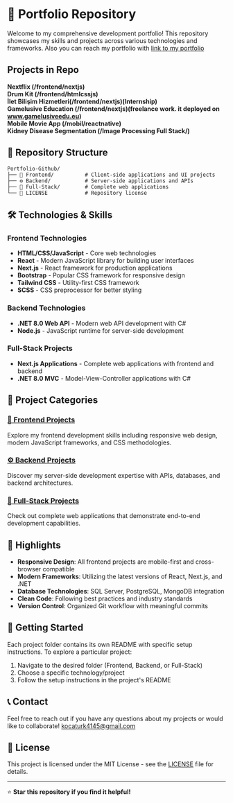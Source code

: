 # 🚀 Portfolio Repository

Welcome to my comprehensive development portfolio! This repository showcases my skills and projects across various technologies and frameworks. Also you can reach my portfolio with <a href="https://huskocaturk.vercel.app/">link to my portfolio</a>

## Projects in Repo
**Nextflix (/frontend/nextjs)** <br>
**Drum Kit (/frontend/htmlcssjs)** <br>
**İlet Bilişim Hizmetleri(/frontend/nextjs)(Internship)** <br>
**Gamelusive Education (/frontend/nextjs)(freelance work. it deployed on www.gamelusiveedu.eu)** <br>
**Mobile Movie App (/mobil/reactnative)**<br>
**Kidney Disease Segmentation (/Image Processing Full Stack/)**<br>

## 📁 Repository Structure

```
Portfolio-Github/
├── 🎨 Frontend/          # Client-side applications and UI projects
├── ⚙️ Backend/           # Server-side applications and APIs
├── 🔗 Full-Stack/        # Complete web applications
└── 📄 LICENSE            # Repository license
```

## 🛠️ Technologies & Skills

### Frontend Technologies
- **HTML/CSS/JavaScript** - Core web technologies
- **React** - Modern JavaScript library for building user interfaces
- **Next.js** - React framework for production applications
- **Bootstrap** - Popular CSS framework for responsive design
- **Tailwind CSS** - Utility-first CSS framework
- **SCSS** - CSS preprocessor for better styling

### Backend Technologies
- **.NET 8.0 Web API** - Modern web API development with C#
- **Node.js** - JavaScript runtime for server-side development

### Full-Stack Projects
- **Next.js Applications** - Complete web applications with frontend and backend
- **.NET 8.0 MVC** - Model-View-Controller applications with C#

## 📂 Project Categories

### [🎨 Frontend Projects](./Frontend/)
Explore my frontend development skills including responsive web design, modern JavaScript frameworks, and CSS methodologies.

### [⚙️ Backend Projects](./Backend/)
Discover my server-side development expertise with APIs, databases, and backend architectures.

### [🔗 Full-Stack Projects](./Full-Stack/)
Check out complete web applications that demonstrate end-to-end development capabilities.

## 🌟 Highlights

- **Responsive Design**: All frontend projects are mobile-first and cross-browser compatible
- **Modern Frameworks**: Utilizing the latest versions of React, Next.js, and .NET
- **Database Technologies**: SQL Server, PostgreSQL, MongoDB integration
- **Clean Code**: Following best practices and industry standards
- **Version Control**: Organized Git workflow with meaningful commits

## 🚀 Getting Started

Each project folder contains its own README with specific setup instructions. To explore a particular project:

1. Navigate to the desired folder (Frontend, Backend, or Full-Stack)
2. Choose a specific technology/project
3. Follow the setup instructions in the project's README


## 📞 Contact

Feel free to reach out if you have any questions about my projects or would like to collaborate! kocaturk4145@gmail.com

## 📄 License

This project is licensed under the MIT License - see the [LICENSE](LICENSE) file for details.

---

⭐ **Star this repository if you find it helpful!**
